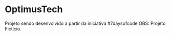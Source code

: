 # OptimusTech
Projeto sendo desenvolvido a partir da iniciativa #7daysofcode 
OBS: Projeto Fictício.
